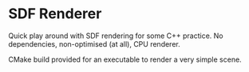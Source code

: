 # SDF Renderer

Quick play around with SDF rendering for some C++ practice. No dependencies, non-optimised (at all), CPU renderer.

CMake build provided for an executable to render a very simple scene.
